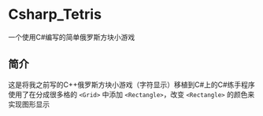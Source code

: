 # Csharp_Tetris
一个使用C#编写的简单俄罗斯方块小游戏

简介
-
这是将我之前写的C++俄罗斯方块小游戏（字符显示）移植到C#上的C#练手程序
使用了在分成很多格的 `<Grid>` 中添加 `<Rectangle>`，改变 `<Rectangle>` 的颜色来实现图形显示
